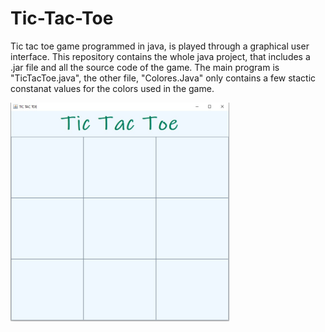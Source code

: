 # Tic-Tac-Toe

Tic tac toe game programmed in java, is played through a graphical user interface. This repository contains the whole java project,
that includes a .jar file and all the source code of the game. The main program is "TicTacToe.java", the other file, "Colores.Java" only 
contains a few stactic constanat values for the colors used in the game.
 
<a href="url"><img src="https://github.com/Sergimayol/Tic-Tac-Toe/blob/main/imagenReadme/imagen.jpeg" align="left" height="350" width="350" ></a>
